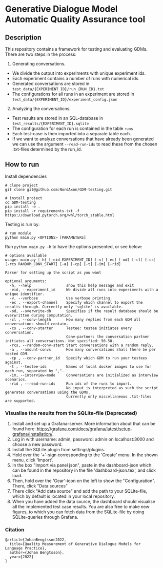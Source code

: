 # Generative Dialogue Model Automatic Quality Assurance tool

## Description

This repository contains a framework for testing and evaluating GDMs.
There are two steps in the process:

1. Generating conversations.
- We divide the output into experiments with unique experiment ids.
- Each experiment contains a number of runs with numerical ids.
- Generated conversations are stored in ```test_data/{EXPERIMENT_ID}/run_{RUN_ID}.txt```
- The configurations for all runs in an experiment are stored in ```test_data/{EXPERIMENT_ID}/experiment_config.json```

2. Analyzing the conversations.
- Test results are stored in an SQL-database in ```test_results/{EXPERIMENT_ID}.sqlite```
- The configuration for each run is contained in the table ```runs```
- Each test-case is then imported into a separate table each.
- If we want to analyze conversations that have already been generated we can use the argument ```--read-run-ids``` to read these from the chosen .txt-files determined by the run_id.


## How to run

Install dependencies

```
# clone project
git clone git@github.com:NordAxon/GDM-testing.git

# install project
cd GDM-testing
pip install -e .
pip install -r requirements.txt -f https://download.pytorch.org/whl/torch_stable.html
```

Testing is run by:

```
# run module
python main.py <OPTIONS> [PARAMETERS]
```

Run `python main.py -h` to have the options presented, or see below:

```
# options available
usage: main.py [-h] [-eid EXPERIMENT_ID] [-v] [-ec] [-od] [-cl] [-cs] [-rcs RANDOM_CONV_START] [-a] [-cp] [-t] [-im] [-rid]

Parser for setting up the script as you want

optional arguments:
  -h, --help                show this help message and exit
  -eid, --experiment_id     We divide all runs into experiments with a unique identifier.
  -v, --verbose             Use verbose printing.
  -ec , --export-channel    Specify which channel to export the results through. Currently only 'sqlite' is available.
  -od, --overwrite-db       Specifies if the result database should be overwritten during computation.
  -cl , --conv-length       How many replies from each GDM all conversations should contain.
  -cs , --conv-starter      Testee: testee initiates every conversation.
                            Conv-partner: the conversation partner initiates all conversations. Not specified: 50-50.
  -rcs, --random-conv-start Start conversations with a random reply.
  -a , --amount-convs       How many conversations shall there be per tested GDM.
  -cp , --conv-partner_id   Specify which GDM to run your testees against.
  -t , --testee-ids         Names of local docker images to use for each run, separated by ",".
  -im, --interview-mode     Conversations are initialized as interview scenarios.
  -rid , --read-run-ids     Run ids of the runs to import.
                            No input is interpreted as such the script generates conversations using the GDMs.
                            Currently only miscellaneous .txt-files are supported.
```

### Visualise the results from the SQLite-file (Deprecated)

1. Install and set up a Grafana-server. More information about that can be found here: https://grafana.com/docs/grafana/latest/setup-grafana/installation/.
2. Log in with username: admin, password: admin on localhost:3000 and choose a new password.
3. Install the SQLite plugin from settings/plugins.
3. Hold over the '+'-sign corresponding to the 'Create' menu. In the shown menu, click 'Import'.
4. In the box "Import via panel json", paste in the dashboard-json which can be found in the repository in the file 'dashboard-json.tex', and click load.
5. Then, hold over the 'Gear'-icon on the left to show the "Configuration". There, click "Data sources"
6. There click "Add data source" and add the path to your SQLite-file, which by default is located in your local repository.
7. When you have added the data source, the dashboard should visualise all the implemented test case results. You are also free to make new figures, to which you can fetch data from the SQLite-file by doing SQLite-queries through Grafana.

### Citation

```
@article{JohanBengtsson2022,
  title={Quality Measurement of Generative Dialogue Models for Language Practice},
  author={Johan Bengtsson},
  year={2022}
}
```

